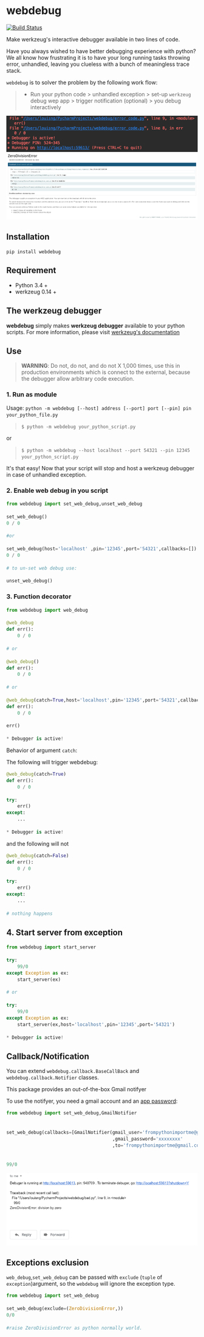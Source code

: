 # webdebug
[![Build Status](https://travis-ci.com/fpim/webdebug.svg?branch=master)](https://travis-ci.com/fpim/webdebug)

Make werkzeug's interactive debugger available in two lines of code.

Have you always wished to have better debugging experience with python? We all know how frustrating it is to
have your long running tasks throwing error, unhandled, leaving you clueless with a bunch of meaningless trace stack.

`webdebug` is to solver the problem by the following work flow:

 > - Run your python code > unhandled exception > set-up `werkzeug` debug wep app > trigger notification (optional) > you debug interactively

![screen](https://raw.githubusercontent.com/fpim/webdebug/master/screen1.png)
![screen2](https://raw.githubusercontent.com/fpim/webdebug/master/screen2.png)

## Installation

`pip install webdebug`

## Requirement

- Python 3.4 +
- werkzeug 0.14 +

## The werkzeug debugger

**webdebug** simply makes **werkzeug debugger** available to your python scripts. For more information, please visit
[werkzeug's documentation](https://werkzeug.palletsprojects.com/en/1.0.x/debug/)

## Use

> **WARNING**: Do not, do not, and do not X 1,000 times, use this in production environments which is connect to the
> external, because the debugger allow arbitrary code execution.

### 1. Run as module

Usage: `python -m webdebug [--host] address [--port] port [--pin] pin your_python_file.py`

> `$ python -m webdebug your_python_script.py`

or

> `$ python -m webdebug --host localhost --port 54321 --pin 12345 your_python_script.py`

It's that easy! Now that your script will stop and host a werkzeug debugger in case of unhandled exception.

### 2. Enable web debug in you script

```python
from webdebug import set_web_debug,unset_web_debug

set_web_debug()
0 / 0

#or

set_web_debug(host='localhost' ,pin='12345',port='54321',callbacks=[])
0 / 0

# to un-set web debug use:

unset_web_debug()

```

### 3. Function decorator

```python
from webdebug import web_debug

@web_debug
def err():
    0 / 0

# or

@web_debug()
def err():
    0 / 0

# or

@web_debug(catch=True,host='localhost',pin='12345',port='54321',callbacks=[])
def err():
    0 / 0
 
err()

* Debugger is active!
```
Behavior of argument `catch`:

The following will trigger webdebug:
```python
@web_debug(catch=True)
def err():
    0 / 0

try:
    err()
except:
    ...

* Debugger is active!
```

and the following will not
```python
@web_debug(catch=False)
def err():
    0 / 0

try:
    err()
except:
    ...

# nothing happens
```

## 4. Start server from exception


```python
from webdebug import start_server

try:
    99/0
except Exception as ex:
    start_server(ex)

# or

try:
    99/0
except Exception as ex:
    start_server(ex,host='localhost',pin='12345',port='54321')

* Debugger is active!
```

## Callback/Notification
You can extend `webdebug.callback.BaseCallBack` and `webdebug.callback.Notifier` classes.

This package provides an out-of-the-box Gmail notifyer

To use the notifyer, you need a gmail account and an [app password](https://support.google.com/accounts/answer/185833):


```python
from webdebug import set_web_debug,GmailNotifier


set_web_debug(callbacks=[GmailNotifier(gmail_user='frompythonimportme@gmail.com'
                                       ,gmail_password='xxxxxxxx'
                                       ,to='frompythonimportme@gmail.com')])


99/0

```
![screen3](https://raw.githubusercontent.com/fpim/webdebug/master/screen3.png)

## Exceptions exclusion

`web_debug`,`set_web_debug` can be passed with `exclude` (`tuple` of `exception`)argument, 
so the `webdebug` will ignore the exception type.

```python
from webdebug import set_web_debug

set_web_debug(exclude=(ZeroDivisionError,))
0/0

#raise ZeroDivisionError as python normally world.
```
